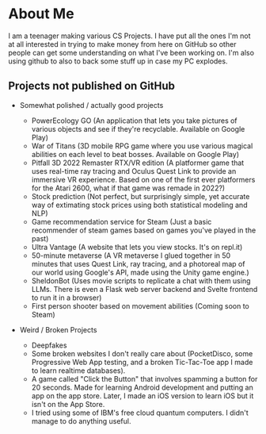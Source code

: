 # About Me
I am a teenager making various CS Projects. I have put all the ones I'm not at all interested in trying to make money from here on GitHub so other people can get some understanding on what I've been working on. I'm also using github to also to back some stuff up in case my PC explodes.

## Projects not published on GitHub
* Somewhat polished / actually good projects
  * PowerEcology GO (An application that lets you take pictures of various objects and see if they're recyclable. Available on Google Play)
  * War of Titans (3D mobile RPG game where you use various magical abilities on each level to beat bosses. Available on Google Play)
  * Pitfall 3D 2022 Remaster RTX/VR edition (A platformer game that uses real-time ray tracing and Oculus Quest Link to provide an immersive VR experience. Based on one of the first ever platformers for the Atari 2600, what if that game was remade in 2022?)
  * Stock prediction (Not perfect, but surprisingly simple, yet accurate way of extimating stock prices using both statistical modeling and NLP)
  * Game recommendation service for Steam (Just a basic recommender of steam games based on games you've played in the past)
  * Ultra Vantage (A website that lets you view stocks. It's on repl.it)
  * 50-minute metaverse (A VR metaverse I glued together in 50 minutes that uses Quest Link, ray tracing, and a photoreal map of our world using Google's API, made using the Unity game engine.)
  * SheldonBot (Uses movie scripts to replicate a chat with them using LLMs. There is even a Flask web server backend and Svelte frontend to run it in a browser)
  * First person shooter based on movement abilities (Coming soon to Steam)
  
* Weird / Broken Projects
  * Deepfakes
  * Some broken websites I don't really care about (PocketDisco, some Progressive Web App testing, and a broken Tic-Tac-Toe app I made to learn realtime databases).
  * A game called "Click the Button" that involves spamming a button for 20 seconds. Made for learning Android development and putting an app on the app store. Later, I made an iOS version to learn iOS but it isn't on the App Store.
  * I tried using some of IBM's free cloud quantum computers. I didn't manage to do anything useful. 
